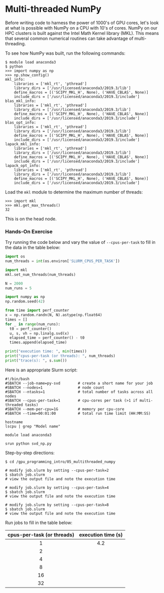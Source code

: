 # Multi-threaded NumPy

Before writing code to harness the power of 1000's of GPU cores, let's look at what is possible with NumPy on a CPU with 10's of cores. NumPy on our HPC clusters is built against the Intel Math Kernel library (MKL). This means that several common numerical routines can take advantage of multi-threading.

To see how NumPy was built, run the following commands:

```
$ module load anaconda3
$ python
>>> import numpy as np
>>> np.show_config()
mkl_info:
    libraries = ['mkl_rt', 'pthread']
    library_dirs = ['/usr/licensed/anaconda3/2019.3/lib']
    define_macros = [('SCIPY_MKL_H', None), ('HAVE_CBLAS', None)]
    include_dirs = ['/usr/licensed/anaconda3/2019.3/include']
blas_mkl_info:
    libraries = ['mkl_rt', 'pthread']
    library_dirs = ['/usr/licensed/anaconda3/2019.3/lib']
    define_macros = [('SCIPY_MKL_H', None), ('HAVE_CBLAS', None)]
    include_dirs = ['/usr/licensed/anaconda3/2019.3/include']
blas_opt_info:
    libraries = ['mkl_rt', 'pthread']
    library_dirs = ['/usr/licensed/anaconda3/2019.3/lib']
    define_macros = [('SCIPY_MKL_H', None), ('HAVE_CBLAS', None)]
    include_dirs = ['/usr/licensed/anaconda3/2019.3/include']
lapack_mkl_info:
    libraries = ['mkl_rt', 'pthread']
    library_dirs = ['/usr/licensed/anaconda3/2019.3/lib']
    define_macros = [('SCIPY_MKL_H', None), ('HAVE_CBLAS', None)]
    include_dirs = ['/usr/licensed/anaconda3/2019.3/include']
lapack_opt_info:
    libraries = ['mkl_rt', 'pthread']
    library_dirs = ['/usr/licensed/anaconda3/2019.3/lib']
    define_macros = [('SCIPY_MKL_H', None), ('HAVE_CBLAS', None)]
    include_dirs = ['/usr/licensed/anaconda3/2019.3/include']
```

Load the `mkl` module to determine the maximum number of threads:

```
>>> import mkl
>>> mkl.get_max_threads()
32
```

This is on the head node.

### Hands-On Exercise

Try running the code below and vary the value of `--cpus-per-task` to fill in the data in the table below:

```python
import os
num_threads = int(os.environ['SLURM_CPUS_PER_TASK'])

import mkl
mkl.set_num_threads(num_threads)

N = 2000
num_runs = 5

import numpy as np
np.random.seed(42)

from time import perf_counter
x = np.random.randn(N, N).astype(np.float64)
times = []
for _ in range(num_runs):
  t0 = perf_counter()
  u, s, vh = np.linalg.svd(x)
  elapsed_time = perf_counter() - t0
  times.append(elapsed_time)

print("execution time: ", min(times))
print("cpus-per-task (or threads): ", num_threads)
print("trace(s): ", s.sum())
```

Here is an appropriate Slurm script:

```
#!/bin/bash
#SBATCH --job-name=py-svd        # create a short name for your job
#SBATCH --nodes=1                # node count
#SBATCH --ntasks=1               # total number of tasks across all nodes
#SBATCH --cpus-per-task=1        # cpu-cores per task (>1 if multi-threaded tasks)
#SBATCH --mem-per-cpu=1G         # memory per cpu-core
#SBATCH --time=00:01:00          # total run time limit (HH:MM:SS)

hostname
lscpu | grep "Model name"

module load anaconda3

srun python svd_np.py
```

Step-by-step directions:

```
$ cd /gpu_programming_intro/05_multithreaded_numpy

# modify job.slurm by setting --cpus-per-task=2
$ sbatch job.slurm
# view the output file and note the execution time

# modify job.slurm by setting --cpus-per-task=4
$ sbatch job.slurm
# view the output file and note the execution time

# modify job.slurm by setting --cpus-per-task=8
$ sbatch job.slurm
# view the output file and note the execution time
```

Run jobs to fill in the table below:

| cpus-per-task (or threads)| execution time (s) |
|:--------------------------:|:--------:|
| 1                          |  4.2     |
| 2                          |          |
| 4                          |          |
| 8                          |          |
| 16                         |          |
| 32                         |          |

<!--
The following data was found using one of the Skylake nodes on Adroit:

| cpus-per-task (or threads)| execution time (s) | speed-up ratio |  parallel efficiency |
|:--------------------------:|:--------:|:---------:|:-------------------:|
| 1                          |  4.2     |     1.0   |   100%              |
| 2                          |  2.2     |   1.9     |   95%               | 
| 4                          |  1.6     |   2.6     |   66%               |
| 8                          |  0.78    |   5.4     |   67%               |
| 16                         |  0.65    |   6.5     |   40%               |
| 32                         |  0.71    |   5.9     |   18%               |

We see that by dividing the computation across several threads, which run on the CPU-cores, the execution time is dramatically reduced. The same can be done with GPUs which have 1000's of cores.
-->
